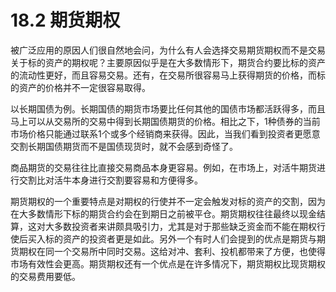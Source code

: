# 18.2 期货期权

被广泛应用的原因人们很自然地会问，为什么有人会选择交易期货期权而不是交易关于标的资产的期权呢？主要原因似乎是在大多数情形下，期货合约要比标的资产的流动性更好，而且容易交易。还有，在交易所很容易马上获得期货的价格，而标的资产的价格并不一定很容易取得。

以长期国债为例。长期国债的期货市场要比任何其他的国债市场都活跃得多，而且马上可以从交易所的交易中得到长期国债期货的价格。相比之下，1种债券的当前市场价格只能通过联系1个或多个经销商来获得。因此，当我们看到投资者更愿意交割长期国债期货而不是国债现货时，就不会感到奇怪了。

商品期货的交易往往比直接交易商品本身更容易。例如，在市场上，对活牛期货进行交割比对活牛本身进行交割要容易和方便得多。

期货期权的一个重要特点是对期权的行使并不一定会触发对标的资产的交割，因为在大多数情形下标的期货合约会在到期日之前被平仓。期货期权往往最终以现金结算，这对大多数投资者来讲颇具吸引力，尤其是对于那些缺乏资金而不能在期权行使后买入标的资产的投资者更是如此。另外一个有时人们会提到的优点是期货与期货期权在同一个交易所中同时交易。这给对冲、套利、投机都带来了方便，也使得市场有效性会更高。期货期权还有一个优点是在许多情况下，期货期权比现货期权的交易费用要低。